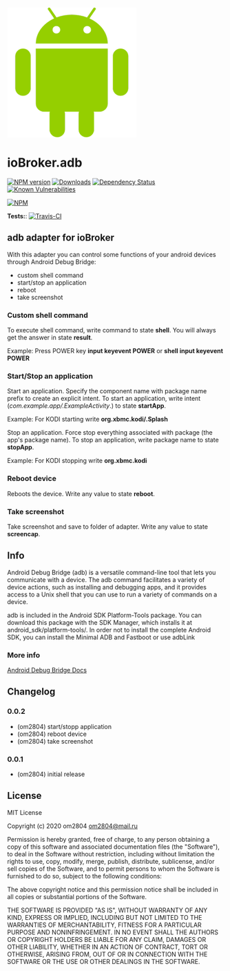 ![Logo](admin/adb.png)
# ioBroker.adb

[![NPM version](http://img.shields.io/npm/v/iobroker.adb.svg)](https://www.npmjs.com/package/iobroker.adb)
[![Downloads](https://img.shields.io/npm/dm/iobroker.adb.svg)](https://www.npmjs.com/package/iobroker.adb)
[![Dependency Status](https://img.shields.io/david/om2804/iobroker.adb.svg)](https://david-dm.org/om2804/iobroker.adb)
[![Known Vulnerabilities](https://snyk.io/test/github/om2804/ioBroker.adb/badge.svg)](https://snyk.io/test/github/om2804/ioBroker.adb)

[![NPM](https://nodei.co/npm/iobroker.adb.png?downloads=true)](https://nodei.co/npm/iobroker.adb/)

**Tests:**: [![Travis-CI](http://img.shields.io/travis/om2804/ioBroker.adb/master.svg)](https://travis-ci.org/om2804/ioBroker.adb)

## adb adapter for ioBroker

With this adapter you can control some functions of your android devices through Android Debug Bridge:
- custom shell command
- start/stop an application
- reboot
- take screenshot

### Custom shell command

To execute shell command, write command to state **shell**. You will always get the answer in state **result**.

Example:
Press POWER key **input keyevent POWER** or **shell input keyevent POWER**

### Start/Stop an application

Start an application. Specify the component name with package name prefix to create an explicit intent.
To start an application, write intent (*com.example.app/.ExampleActivity*.) to state **startApp**. 

Example:  For KODI starting write **org.xbmc.kodi/.Splash**

Stop an application. Force stop everything associated with package (the app's package name).
To stop an application, write package name to state **stopApp**. 

Example: For KODI stopping write **org.xbmc.kodi**

### Reboot device

Reboots the device. Write any value to state **reboot**.

### Take screenshot

Take screenshot and save to folder of adapter. Write any value to state **screencap**.
  
## Info

Android Debug Bridge (adb) is a versatile command-line tool that lets you communicate with a device. The adb command facilitates a variety of device actions, such as installing and debugging apps, and it provides access to a Unix shell that you can use to run a variety of commands on a device.

adb is included in the Android SDK Platform-Tools package. You can download this package with the SDK Manager, which installs it at android_sdk/platform-tools/. In order not to install the complete Android SDK, you can install the  Minimal ADB and Fastboot or use adbLink

### More info

[Android Debug Bridge Docs](https://developer.android.com/studio/command-line/adb?hl=ru)

## Changelog

### 0.0.2
* (om2804) start/stopp application
* (om2804) reboot device
* (om2804) take screenshot

### 0.0.1
* (om2804) initial release

## License
MIT License

Copyright (c) 2020 om2804 <om2804@mail.ru>

Permission is hereby granted, free of charge, to any person obtaining a copy
of this software and associated documentation files (the "Software"), to deal
in the Software without restriction, including without limitation the rights
to use, copy, modify, merge, publish, distribute, sublicense, and/or sell
copies of the Software, and to permit persons to whom the Software is
furnished to do so, subject to the following conditions:

The above copyright notice and this permission notice shall be included in all
copies or substantial portions of the Software.

THE SOFTWARE IS PROVIDED "AS IS", WITHOUT WARRANTY OF ANY KIND, EXPRESS OR
IMPLIED, INCLUDING BUT NOT LIMITED TO THE WARRANTIES OF MERCHANTABILITY,
FITNESS FOR A PARTICULAR PURPOSE AND NONINFRINGEMENT. IN NO EVENT SHALL THE
AUTHORS OR COPYRIGHT HOLDERS BE LIABLE FOR ANY CLAIM, DAMAGES OR OTHER
LIABILITY, WHETHER IN AN ACTION OF CONTRACT, TORT OR OTHERWISE, ARISING FROM,
OUT OF OR IN CONNECTION WITH THE SOFTWARE OR THE USE OR OTHER DEALINGS IN THE
SOFTWARE.
